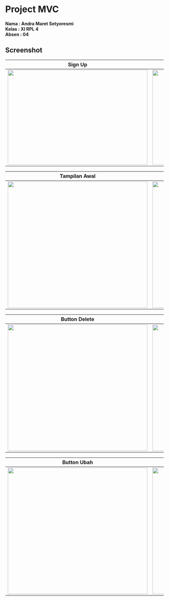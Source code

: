 # Project MVC 
#### Nama : Andra Maret Setyoresmi<br>Kelas : XI RPL 4<br>Absen : 04

## Screenshot
Sign Up | Tampilan Login
------------ | -------------
<img src="https://cloud.githubusercontent.com/assets/22126069/25443557/65e080da-2ad2-11e7-92b7-5ab82243fa5d.PNG" width="444" height="300"/>|<img src="https://cloud.githubusercontent.com/assets/22126069/25443558/65e3e68a-2ad2-11e7-943a-0e19abc1721e.PNG" width="444" height="300"/>

Tampilan Awal | Button Save
------------ | -------------
<img src="https://cloud.githubusercontent.com/assets/22126069/25443559/65e71efe-2ad2-11e7-9b22-90e27be0b1cf.PNG" width="444" height="400" />|<img src="https://cloud.githubusercontent.com/assets/22126069/25443566/661b960c-2ad2-11e7-93f7-a9cf71fb9b1e.PNG" width="444" height="400" />

Button Delete | Button Clear
------------ | -------------
<img src="https://cloud.githubusercontent.com/assets/22126069/25443562/65f33fe0-2ad2-11e7-9c3b-8ef5e177bd5c.PNG" width="444" height="400" />|<img src="https://cloud.githubusercontent.com/assets/22126069/25443560/65eb9394-2ad2-11e7-8608-17443f4e4594.PNG" width="444" height="400" />

Button Ubah | Button Cari
------------ | -------------
<img src="https://cloud.githubusercontent.com/assets/22126069/25443567/661f085a-2ad2-11e7-9b26-2df45bfaa139.PNG" width="444" height="400" />|<img src="https://cloud.githubusercontent.com/assets/22126069/25443561/65ec71b0-2ad2-11e7-95ef-c49813818d93.PNG" width="444" height="400" />
